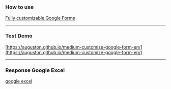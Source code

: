 ### How to use
[Fully customizable Google Forms](https://letswrite.tw/custom-google-form-en/)


---


### Test Demo
[https://auguston.github.io/medium-customize-google-form-en/](https://auguston.github.io/medium-customize-google-form-en/)


---


### Response Google Excel
[google excel](https://docs.google.com/spreadsheets/d/1HYd0OwuDYZKsRptbsgQrkJ3SMKJyV26SYZn49cuEa-Q/edit?usp=sharing)
